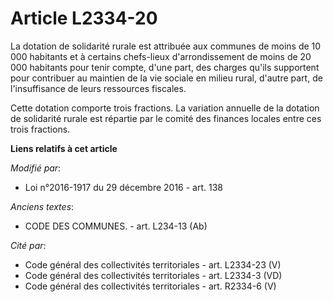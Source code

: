 # Article L2334-20

La dotation de solidarité rurale est attribuée aux communes de moins de 10 000 habitants et à certains chefs-lieux
d'arrondissement de moins de 20 000 habitants pour tenir compte, d'une part, des charges qu'ils supportent pour contribuer au
maintien de la vie sociale en milieu rural, d'autre part, de l'insuffisance de leurs ressources fiscales.

Cette dotation comporte trois fractions. La variation annuelle de la dotation de solidarité rurale est répartie par le comité
des finances locales entre ces trois fractions.

**Liens relatifs à cet article**

_Modifié par_:

  - Loi n°2016-1917 du 29 décembre 2016 - art. 138

_Anciens textes_:

  - CODE DES COMMUNES. - art. L234-13 (Ab)

_Cité par_:

  - Code général des collectivités territoriales - art. L2334-23 (V)
  - Code général des collectivités territoriales - art. L2334-3 (VD)
  - Code général des collectivités territoriales - art. R2334-6 (V)
